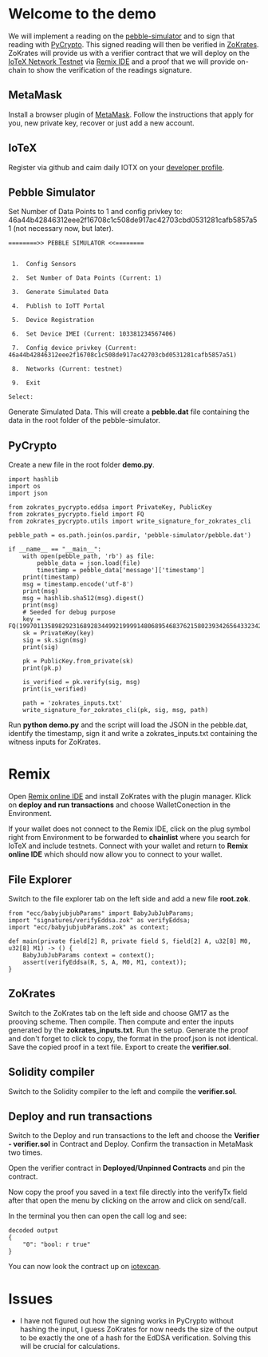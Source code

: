# Welcome to the demo

We will implement a reading on the [pebble-simulator](https://github.com/iotexproject/pebble-simulator) and to sign that reading with [PyCrypto](https://github.com/Zokrates/pycrypto). This signed reading will then be verified in [ZoKrates](https://github.com/ZK-Plus/ZoKrates). ZoKrates will provide us with a verifier contract that we will deploy on the [IoTeX Network Testnet](https://docs.iotex.io/the-iotex-stack/iotx-faucets/testnet-tokens) via [Remix IDE](https://remix.ethereum.org) and a proof that we will provide on-chain to show the verification of the readings signature. 

## MetaMask

Install a browser plugin of [MetaMask](https://metamask.io/). Follow the instructions that apply for you, new private key, recover or just add a new account.

## IoTeX

Register via github and caim daily IOTX on your [developer profile](https://developers.iotex.io/user/profile).


## Pebble Simulator 

Set Number of Data Points to 1 and config privkey to: 46a44b42846312eee2f16708c1c508de917ac42703cbd0531281cafb5857a51 (not necessary now, but later).


<!--Public Key: x=14897476871502190904409029696666322856887678969656209656241038339251270171395, y=16668832459046858928951622951481252834155254151733002984053501254009901876174-->


```
========>> PEBBLE SIMULATOR <<========


 1.  Config Sensors

 2.  Set Number of Data Points (Current: 1)

 3.  Generate Simulated Data

 4.  Publish to IoTT Portal

 5.  Device Registration

 6.  Set Device IMEI (Current: 103381234567406)

 7.  Config device privkey (Current: 46a44b42846312eee2f16708c1c508de917ac42703cbd0531281cafb5857a51)

 8.  Networks (Current: testnet)

 9.  Exit

Select:
```
Generate Simulated Data. This will create a **pebble.dat** file containing the data in the root folder of the pebble-simulator.

## PyCrypto

Create a new file in the root folder **demo.py**.

```
import hashlib
import os
import json

from zokrates_pycrypto.eddsa import PrivateKey, PublicKey
from zokrates_pycrypto.field import FQ
from zokrates_pycrypto.utils import write_signature_for_zokrates_cli

pebble_path = os.path.join(os.pardir, 'pebble-simulator/pebble.dat')

if __name__ == "__main__":
    with open(pebble_path, 'rb') as file:
        pebble_data = json.load(file)
        timestamp = pebble_data['message']['timestamp']
    print(timestamp)
    msg = timestamp.encode('utf-8')
    print(msg)
    msg = hashlib.sha512(msg).digest()
    print(msg)
    # Seeded for debug purpose
    key = FQ(1997011358982923168928344992199991480689546837621580239342656433234255379025)
    sk = PrivateKey(key)
    sig = sk.sign(msg)
    print(sig)

    pk = PublicKey.from_private(sk)
    print(pk.p)

    is_verified = pk.verify(sig, msg)
    print(is_verified)

    path = 'zokrates_inputs.txt'
    write_signature_for_zokrates_cli(pk, sig, msg, path)

```
Run **python demo.py** and the script will load the JSON  in the pebble.dat, identify the timestamp, sign it and write a zokrates_inputs.txt containing the witness inputs for ZoKrates.

# Remix

Open [Remix online IDE](https://remix.ethereum.org) and install ZoKrates with the plugin manager. Klick on **deploy and run transactions** and choose WalletConection in the Environment. 

If your wallet does not connect to the Remix IDE, click on the plug symbol right from Environment to be forwarded to **chainlist** where you search for IoTeX and include testnets. Connect with your wallet and return to **Remix online IDE** which should now allow you to connect to your wallet. 

## File Explorer

Switch to the file explorer tab on the left side and add a new file **root.zok**. 

```
from "ecc/babyjubjubParams" import BabyJubJubParams;
import "signatures/verifyEddsa.zok" as verifyEddsa;
import "ecc/babyjubjubParams.zok" as context;

def main(private field[2] R, private field S, field[2] A, u32[8] M0, u32[8] M1) -> () {
    BabyJubJubParams context = context();
	assert(verifyEddsa(R, S, A, M0, M1, context));
}

```

## ZoKrates

Switch to the ZoKrates tab on the left side and choose GM17 as the prooving scheme. Then compile. Then compute and enter the inputs generated by the **zokrates_inputs.txt**. Run the setup. Generate the proof and don't forget to click to copy, the format in the proof.json is not identical. Save the copied proof in a text file. Export to create the **verifier.sol**.

## Solidity compiler

Switch to the Solidity compiler to the left and compile the **verifier.sol**.

## Deploy and run transactions

Switch to the Deploy and run transactions to the left and choose the **Verifier - verifier.sol** in Contract and Deploy. Confirm the transaction in MetaMask two times.

Open the verifier contract in **Deployed/Unpinned Contracts** and pin the contract.

Now copy the proof you saved in a text file directly into the verifyTx field after that open the menu by clicking on the arrow and click on send/call.

In the terminal you then can open the call log and see: 

```
decoded output
{
	"0": "bool: r true"
}
```


You can now look the contract up on [iotexcan](https://testnet.iotexscan.io). 


# Issues

- I have not figured out how the signing works in PyCrypto without hashing the input, I guess ZoKrates for now needs the size of the output to be exactly the one of a hash for the EdDSA verification. Solving this will be crucial for calculations.
